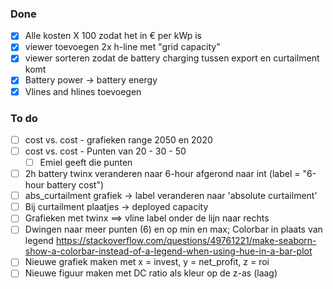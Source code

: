 ### Done

- [x] Alle kosten X 100 zodat het in € per kWp is
- [x] viewer toevoegen 2x h-line met "grid capacity"
- [x] viewer sorteren zodat de battery charging tussen export en curtailment komt
- [x] Battery power -> battery energy
- [x] Vlines and hlines toevoegen

### To do

- [ ] cost vs. cost - grafieken range 2050 en 2020
- [ ] cost vs. cost - Punten van 20 - 30 - 50
  - [ ] Emiel geeft die punten
- [ ] 2h battery twinx veranderen naar 6-hour afgerond naar int (label = "6-hour battery cost")
- [ ] abs_curtailment grafiek -> label veranderen naar 'absolute curtailment'
- [ ] Bij curtailment plaatjes -> deployed capacity
- [ ] Grafieken met twinx ==> vline label onder de lijn naar rechts
- [ ] Dwingen naar meer punten (6) en op min en max; Colorbar in plaats van legend https://stackoverflow.com/questions/49761221/make-seaborn-show-a-colorbar-instead-of-a-legend-when-using-hue-in-a-bar-plot
- [ ] Nieuwe grafiek maken met x = invest, y = net_profit, z = roi
- [ ] Nieuwe figuur maken met DC ratio als kleur op de z-as (laag)
